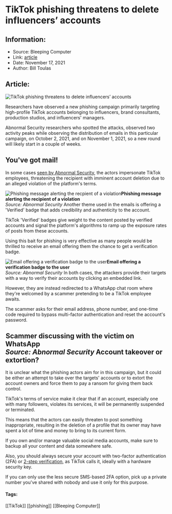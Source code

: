 # TikTok phishing threatens to delete influencers’ accounts
### 

## Information:
+ Source: Bleeping Computer
+ Link: [article](https://www.bleepingcomputer.com/news/security/tiktok-phishing-threatens-to-delete-influencers-accounts/)
+ Date: November 17, 2021
+ Author: Bill Toulas


## Article:
![TikTok phishing threatens to delete influencers’ accounts](https://www.bleepstatic.com/content/hl-images/2021/01/25/TikTok.jpg?rand=1444708232)


Researchers have observed a new phishing campaign primarily targeting high-profile TikTok accounts belonging to influencers, brand consultants, production studios, and influencers' managers.


Abnormal Security researchers who spotted the attacks, observed two activity peaks while observing the distribution of emails in this particular campaign, on October 2, 2021, and on November 1, 2021, so a new round will likely start in a couple of weeks.


You've got mail!
----------------


In some cases [seen by Abnormal Security](https://abnormalsecurity.com/blog/tiktok-credential-phishing), the actors impersonate TikTok employees, threatening the recipient with imminent account deletion due to an alleged violation of the platform's terms.



![Phishing message alerting the recpient of a violation](https://www.bleepstatic.com/images/news/u/1220909/Phishing/phishing_message.png)**Phishing message alerting the recipient of a violation**  
*Source: Abnormal Security*
Another theme used in the emails is offering a 'Verified' badge that adds credibility and authenticity to the account.


TikTok 'Verified' badges give weight to the content posted by verified accounts and signal the platform's algorithms to ramp up the exposure rates of posts from these accounts.


Using this bait for phishing is very effective as many people would be thrilled to receive an email offering them the chance to get a verification badge.



![Email offering a verification badge to the user](https://www.bleepstatic.com/images/news/u/1220909/Phishing/badge.png)**Email offering a verification badge to the user**  
*Source: Abnormal Security*
In both cases, the attackers provide their targets with a way to verify their accounts by clicking an embedded link.


However, they are instead redirected to a WhatsApp chat room where they're welcomed by a scammer pretending to be a TikTok employee awaits.


The scammer asks for their email address, phone number, and one-time code required to bypass multi-factor authentication and reset the account's password.



![Scammer discussing with the victim on WhatsApp](data:image/gif;base64,R0lGODlhAQABAAAAACH5BAEKAAEALAAAAAABAAEAAAICTAEAOw==)**Scammer discussing with the victim on WhatsApp**  
*Source: Abnormal Security*
Account takeover or extortion?
------------------------------


It is unclear what the phishing actors aim for in this campaign, but it could be either an attempt to take over the targets' accounts or to extort the account owners and force them to pay a ransom for giving them back control.


TikTok's terms of service make it clear that if an account, especially one with many followers, violates its services, it will be permanently suspended or terminated.


This means that the actors can easily threaten to post something inappropriate, resulting in the deletion of a profile that its owner may have spent a lot of time and money to bring to its current form.


If you own and/or manage valuable social media accounts, make sure to backup all your content and data somewhere safe.


Also, you should always secure your account with two-factor authentication (2FA) or [2-step verification](https://support.tiktok.com/en/safety-hc/account-and-user-safety/account-safety), as TikTok calls it, ideally with a hardware security key.


If you can only use the less secure SMS-based 2FA option, pick up a private number you've shared with nobody and use it only for this purpose.




#### Tags:
[[TikTok]] [[phishing]] [[Bleeping Computer]]

